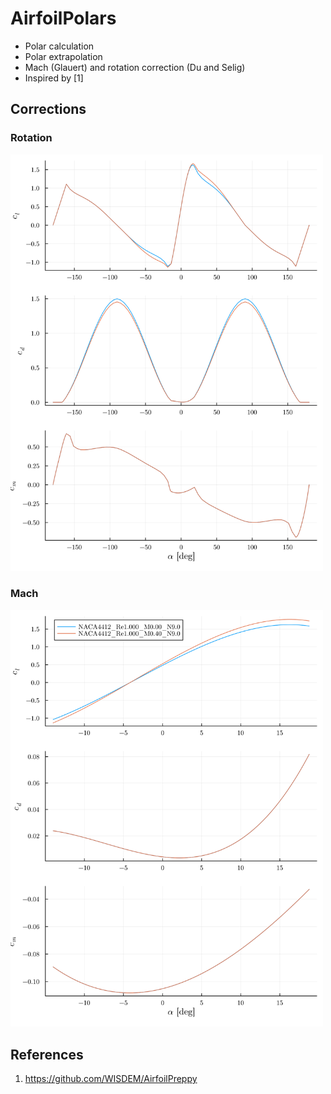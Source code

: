 # AirfoilPolars

- Polar calculation
- Polar extrapolation
- Mach (Glauert) and rotation correction (Du and Selig)
- Inspired by [1]

## Corrections

### Rotation

<img src="docs/src/assets/rotation.svg" width=500px></img>

### Mach 

<img src="docs/src/assets/mach.svg" width=500px></img>


## References

1. https://github.com/WISDEM/AirfoilPreppy
